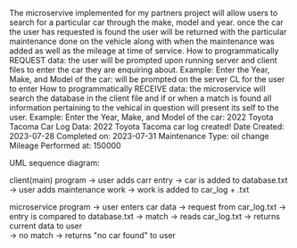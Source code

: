 The microservive implemented for my partners project will allow users to search for a particular car through the make, model and year. once the car the user has requested is found the user will be returned with the particular maintenance done on the vehicle along with when the maintenance was added as well as the mileage at time of service.
How to programmatically REQUEST data: the user will be prompted upon running server and client files to enter the car they are enquiring about. 
  Example: Enter the Year, Make, and Model of the car: will be prompted on the server CL for the user to enter
How to programmatically RECEIVE data: the microservice will search the database in the client file and if or when a match is found all information pertaining to the vehical in question will present its self to the user.
  Example:  Enter the Year, Make, and Model of the car: 2022 Toyota Tacoma
            Car Log Data:
            2022 Toyota Tacoma car log created! Date Created: 2023-07-28
            Completed on: 2023-07-31
            Maintenance Type: oil change
            Mileage Performed at: 150000

UML sequence diagram:

client(main) program -> user adds carr entry -> car is added to database.txt
               -> user adds maintenance work -> work is added to car_log + .txt

microservice program -> user enters car data -> request from car_log.txt -> entry is compared to database.txt -> match -> reads car_log.txt -> returns current data to user                                                                                                          
                                                                                                              -> no match -> returns "no car found" to user
